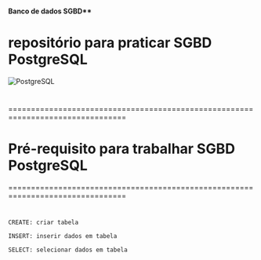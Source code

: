 #### Banco de dados SGBD**  
# repositório para praticar SGBD PostgreSQL
  ![PostgreSQL](https://img.shields.io/badge/-PostgreSQL-333333?style=flat&logo=PostgreSQL)
  
  #
================================================================================
# Pré-requisito para trabalhar SGBD PostgreSQL
================================================================================
#
```
CREATE: criar tabela

INSERT: inserir dados em tabela

SELECT: selecionar dados em tabela
```

